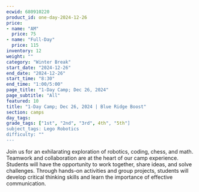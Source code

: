 ```yaml
---
ecwid: 680910220
product_id: one-day-2024-12-26
price:
- name: "AM"
  price: 75
- name: "Full-Day"
  price: 115
inventory: 12
weight: ""
category: "Winter Break"
start_date: "2024-12-26"
end_date: "2024-12-26"
start_time: "8:30"
end_time: "1:00/5:00"
page_title: "1-Day Camp; Dec 26, 2024"
page_subtitle: "All"
featured: 10
title: "1-Day Camp; Dec 26, 2024 | Blue Ridge Boost"
section: camps
day_tags: 
grade_tags: ["1st", "2nd", "3rd", 4th", "5th"]
subject_tags: Lego Robotics
difficulty: ""
---
```

Join us for an exhilarating exploration of robotics, coding, chess, and math. Teamwork and collaboration are at the heart of our camp experience. Students will have the opportunity to work together, share ideas, and solve challenges. Through hands-on activities and group projects, students will develop critical thinking skills and learn the importance of effective communication.
